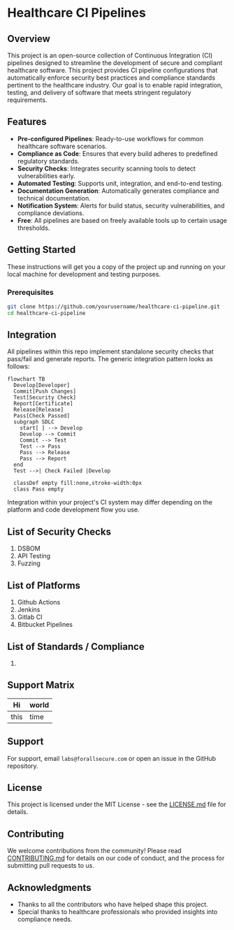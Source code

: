 # Healthcare CI Pipelines

## Overview

This project is an open-source collection of Continuous Integration (CI) pipelines designed to streamline the development of secure and compliant healthcare software. This project provides CI pipeline configurations that automatically enforce security best practices and compliance standards pertinent to the healthcare industry. Our goal is to enable rapid integration, testing, and delivery of software that meets stringent regulatory requirements.

## Features

- **Pre-configured Pipelines**: Ready-to-use workflows for common healthcare software scenarios.
- **Compliance as Code**: Ensures that every build adheres to predefined regulatory standards.
- **Security Checks**: Integrates security scanning tools to detect vulnerabilities early.
- **Automated Testing**: Supports unit, integration, and end-to-end testing.
- **Documentation Generation**: Automatically generates compliance and technical documentation.
- **Notification System**: Alerts for build status, security vulnerabilities, and compliance deviations.
- **Free**: All pipelines are based on freely available tools up to certain usage thresholds.

## Getting Started

These instructions will get you a copy of the project up and running on your local machine for development and testing purposes.

### Prerequisites

```bash
git clone https://github.com/yourusername/healthcare-ci-pipeline.git
cd healthcare-ci-pipeline
```

## Integration

All pipelines within this repo implement standalone security checks that pass/fail and generate reports. The generic integration pattern looks as follows:


```mermaid
flowchart TB
  Develop[Developer]
  Commit[Push Changes]
  Test[Security Check]
  Report[Certificate]
  Release[Release]
  Pass[Check Passed]
  subgraph SDLC
    start[ ] --> Develop
    Develop --> Commit
    Commit --> Test
    Test --> Pass
    Pass --> Release
    Pass --> Report
  end
  Test -->| Check Failed |Develop

  classDef empty fill:none,stroke-width:0px
  class Pass empty

```

Integration within your project's CI system may differ depending on the platform and code development flow you use.

## List of Security Checks

1. DSBOM
2. API Testing
3. Fuzzing

## List of Platforms

1. Github Actions
2. Jenkins
3. Gitlab CI
4. Bitbucket Pipelines

## List of Standards / Compliance

1.

## Support Matrix

| Hi   | world |
| ---- | ----- |
| this | time  |



## Support

For support, email `labs@forallsecure.com` or open an issue in the GitHub repository.

## License

This project is licensed under the MIT License - see the [LICENSE.md](LICENSE.md) file for details.

## Contributing

We welcome contributions from the community! Please read [CONTRIBUTING.md](CONTRIBUTING.md) for details on our code of conduct, and the process for submitting pull requests to us.

## Acknowledgments

- Thanks to all the contributors who have helped shape this project.
- Special thanks to healthcare professionals who provided insights into compliance needs.
